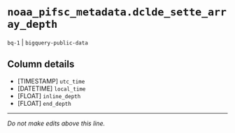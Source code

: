 # `noaa_pifsc_metadata.dclde_sette_array_depth`
`bq-1` | `bigquery-public-data`

## Column details
* [TIMESTAMP] `utc_time`
* [DATETIME]  `local_time`
* [FLOAT]     `inline_depth`
* [FLOAT]     `end_depth`

-------------------------------------------------------------------------------
*Do not make edits above this line.*
